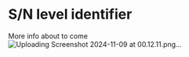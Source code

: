 # S/N level identifier

More info about to come
![Uploading Screenshot 2024-11-09 at 00.12.11.png…]()
